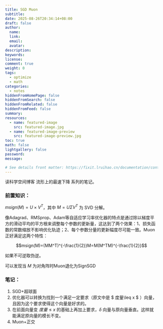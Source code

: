 ```yaml
---
title: SGD Muon
subtitle:
date: 2025-08-26T20:34:14+08:00
draft: false
author:
  name:
  link:
  email:
  avatar:
description:
keywords:
license:
comment: true
weight: 0
tags:
  - optimize
  - math
categories:
  - notes
hiddenFromHomePage: false
hiddenFromSearch: false
hiddenFromRelated: false
hiddenFromFeed: false
summary:
resources:
  - name: featured-image
    src: featured-image.jpg
  - name: featured-image-preview
    src: featured-image-preview.jpg
toc: true
math: false
lightgallery: false
password:
message:

# See details front matter: https://fixit.lruihao.cn/documentation/content-management/introduction/#front-matter
---
```


读科学空间博客 流形上的最速下降 系列的笔记。

<!--more-->
### 前置知识：
$msign(M)=U\times V^T$，其中 $M=U\Sigma V^T$ 为 SVD 分解。

像Adagrad、RMSprop、Adam等自适应学习率优化器的特点是通过除以梯度平方的滑动平均的平方根来调整每个参数的更新量，这达到了两个效果：1、损失函数的常数缩放不影响优化轨迹；2、每个参数分量的更新幅度尽可能一致。Muon正好满足这两个特性：

$$msign(M)=(MM^T)^{-\frac{1}{2}}M=M(M^TM)^{-\frac{1}{2}}$$

如果不可逆取伪逆。

可以发现当 $M$ 为对角阵时Muon退化为SignSGD

### 笔记：
1. SGD+超球面
  1. 优化器可以转换为找到一个满足一定要求（原文中是 $ 度量\leq x $ ）向量，且因为这个要求使得这个向量是好求的。
  2. 在前面向量变 $度量 \leq x$ 的基础上再加上要求，$\delta$ 向量与原向量垂直。这样就能满足原向量的模长不变。
2. Muon+正交
